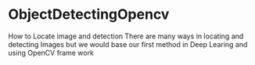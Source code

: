 # ObjectDetectingOpencv
How to Locate image and detection
There are many ways in locating and detecting Images but we would base our first method in Deep Learing and using OpenCV frame work
